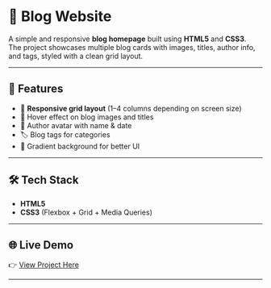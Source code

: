 # 📝 Blog Website

A simple and responsive **blog homepage** built using **HTML5** and **CSS3**.  
The project showcases multiple blog cards with images, titles, author info, and tags, styled with a clean grid layout.

---

## 🚀 Features

- 📱 **Responsive grid layout** (1–4 columns depending on screen size)  
- 🎨 Hover effect on blog images and titles  
- 👤 Author avatar with name & date  
- 🏷️ Blog tags for categories  
- 🌈 Gradient background for better UI   

---

## 🛠️ Tech Stack

- **HTML5**
- **CSS3** (Flexbox + Grid + Media Queries)

---

## 🌐 Live Demo

👉 [View Project Here](https://aman-6301.github.io/My-blog/)  

---



